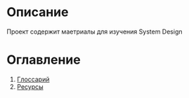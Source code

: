 # Описание
Проект содержит маетриалы для изучения System Design

#  Оглавление
1. [Глоссарий](./docs/glossary.md "Глоссарий - базовые определения понятий, термины, сокращения")
2. [Ресурсы](./docs/resources.md "Ссылки на различные ресурсы по System Design")